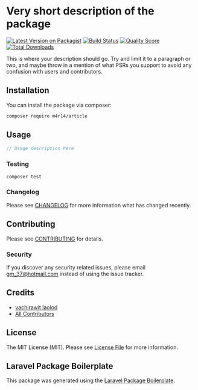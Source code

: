 # Very short description of the package

[![Latest Version on Packagist](https://img.shields.io/packagist/v/m4r14/article.svg?style=flat-square)](https://packagist.org/packages/m4r14/article)
[![Build Status](https://img.shields.io/travis/m4r14/article/master.svg?style=flat-square)](https://travis-ci.org/m4r14/article)
[![Quality Score](https://img.shields.io/scrutinizer/g/m4r14/article.svg?style=flat-square)](https://scrutinizer-ci.com/g/m4r14/article)
[![Total Downloads](https://img.shields.io/packagist/dt/m4r14/article.svg?style=flat-square)](https://packagist.org/packages/m4r14/article)

This is where your description should go. Try and limit it to a paragraph or two, and maybe throw in a mention of what PSRs you support to avoid any confusion with users and contributors.

## Installation

You can install the package via composer:

```bash
composer require m4r14/article
```

## Usage

``` php
// Usage description here
```

### Testing

``` bash
composer test
```

### Changelog

Please see [CHANGELOG](CHANGELOG.md) for more information what has changed recently.

## Contributing

Please see [CONTRIBUTING](CONTRIBUTING.md) for details.

### Security

If you discover any security related issues, please email gm_37@hotmail.com instead of using the issue tracker.

## Credits

- [vachirawit laolod](https://github.com/m4r14)
- [All Contributors](../../contributors)

## License

The MIT License (MIT). Please see [License File](LICENSE.md) for more information.

## Laravel Package Boilerplate

This package was generated using the [Laravel Package Boilerplate](https://laravelpackageboilerplate.com).